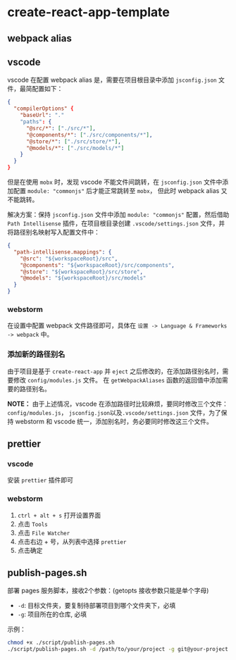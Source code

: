 # create-react-app-template

## webpack alias

## vscode

vscode 在配置 webpack alias 是，需要在项目根目录中添加 `jsconfig.json` 文件，最简配置如下：

```json
{
  "compilerOptions" {
    "baseUrl": "."
    "paths": {
      "@src/*": ["./src/*"],
      "@components/*": ["./src/components/*"],
      "@store/*": ["./src/store/*"],
      "@models/*": ["./src/models/*"]
    }
  }
}
```

但是在使用 `mobx` 时，发现 vscode 不能文件间跳转，在 `jsconfig.json` 文件中添加配置 `module: "commonjs"` 后才能正常跳转至 `mobx`， 但此时 webpack alias 又不能跳转。

解决方案：保持 `jsconfig.json` 文件中添加 `module: "commonjs"` 配置，然后借助 `Path Intellisense` 插件，在项目根目录创建 `.vscode/settings.json` 文件，并将路径别名映射写入配置文件中：

```json
{
  "path-intellisense.mappings": {
    "@src": "${workspaceRoot}/src",
    "@components": "${workspaceRoot}/src/components",
    "@store": "${workspaceRoot}/src/store",
    "@models": "${workspaceRoot}/src/models"
  }
}
```

### webstorm

在设置中配置 webpack 文件路径即可，具体在 `设置 -> Language & Frameworks -> webpack` 中。

### 添加新的路径别名

由于项目是基于 `create-react-app` 并 `eject` 之后修改的，在添加路径别名时，需要修改 `config/modules.js` 文件。 在 `getWebpackAliases` 函数的返回值中添加需要的路径别名。

**NOTE：** 由于上述情况，vscode 在添加路径时比较麻烦，要同时修改三个文件： `config/modules.js`， `jsconfig.json`以及`.vscode/settings.json` 文件，为了保持 webstorm 和 vscode 统一，添加别名时，务必要同时修改这三个文件。

## prettier

### vscode

安装 `prettier` 插件即可

### webstorm

1. `ctrl + alt + s` 打开设置界面
2. 点击 `Tools`
3. 点击 `File Watcher`
4. 点击右边 + 号，从列表中选择 `prettier`
5. 点击确定

## publish-pages.sh

部署 pages 服务脚本，接收2个参数：(getopts 接收参数只能是单个字母)

- `-d`: 目标文件夹，要复制待部署项目到哪个文件夹下，必填
- `-g`: 项目所在的仓库, 必填

示例：

```sh
chmod +x ./script/publish-pages.sh
./script/publish-pages.sh -d /path/to/your/project -g git@your-project.git
```
